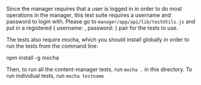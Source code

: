 Since the manager requires that a user is logged in in order to do most operations
in the manager, this test suite requires a username and password to login with.
Please go to `manager/app/api/lib/testUtils.js` and put in a registered 
{ username: <String>, password: <String> } pair for the tests to use.

The tests also require mocha, which you should install globally in order to run the tests from the command line:

npm install -g mocha

Then, to run all the content-manager tests, run `mocha .` in this directory.
To run individual tests, run `mocha testname`